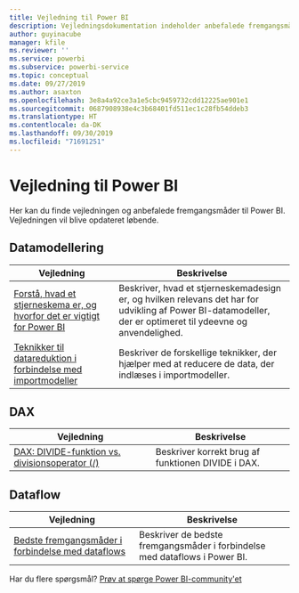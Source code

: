 ```yaml
---
title: Vejledning til Power BI
description: Vejledningsdokumentation indeholder anbefalede fremgangsmåder, når du bruger Power BI.
author: guyinacube
manager: kfile
ms.reviewer: ''
ms.service: powerbi
ms.subservice: powerbi-service
ms.topic: conceptual
ms.date: 09/27/2019
ms.author: asaxton
ms.openlocfilehash: 3e8a4a92ce3a1e5cbc9459732cdd12225ae901e1
ms.sourcegitcommit: 0687908938e4c3b68401fd511ec1c28fb54ddeb3
ms.translationtype: HT
ms.contentlocale: da-DK
ms.lasthandoff: 09/30/2019
ms.locfileid: "71691251"
---
```

# <a name="guidance-for-power-bi"></a>Vejledning til Power BI

Her kan du finde vejledningen og anbefalede fremgangsmåder til Power BI. Vejledningen vil blive opdateret løbende.

## <a name="data-modeling"></a>Datamodellering

| Vejledning | Beskrivelse |
| --- | --- |
| [Forstå, hvad et stjerneskema er, og hvorfor det er vigtigt for Power BI](star-schema.md) | Beskriver, hvad et stjerneskemadesign er, og hvilken relevans det har for udvikling af Power BI-datamodeller, der er optimeret til ydeevne og anvendelighed. |
| [Teknikker til datareduktion i forbindelse med importmodeller](import-modeling-data-reduction.md) | Beskriver de forskellige teknikker, der hjælper med at reducere de data, der indlæses i importmodeller. |

## <a name="dax"></a>DAX

| Vejledning | Beskrivelse |
| --- | --- |
| [DAX: DIVIDE-funktion vs. divisionsoperator (/)](dax-divide-function-operator.md) | Beskriver korrekt brug af funktionen DIVIDE i DAX. |

## <a name="dataflows"></a>Dataflow

| Vejledning | Beskrivelse |
| --- | --- |
| [Bedste fremgangsmåder i forbindelse med dataflows](/service-dataflows-best-practices.md) | Beskriver de bedste fremgangsmåder i forbindelse med dataflows i Power BI. |

Har du flere spørgsmål? [Prøv at spørge Power BI-community'et](http://community.powerbi.com/)